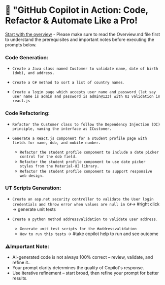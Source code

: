 # 🚀 "GitHub Copilot in Action: Code, Refactor & Automate Like a Pro!

[Start with the overview](../Overview.md) - Please make sure to read the Overview.md file first to understand the prerequisites and important notes before executing the prompts below.

### Code Generation:
- `Create a Java class named Customer to validate name, date of birth (dob), and address.`

- `Create a C# method to sort a list of country names.`

- `Create a login page which accepts user name and password (let say user name is admin and password is admin@123) with UI validation in react.js`

### Code Refactoring:
- `Refactor the Customer class to follow the Dependency Injection (DI) principle, naming the interface as ICustomer.`

- `Generate a React.js component for a student profile page with fields for name, dob, and mobile number.`
  - `Refactor the student profile component to include a date picker control for the dob field.`
  - `Refactor the student profile component to use date picker styles from the Material-UI library.`
  - `Refactor the student profile component to support responsive web design.`

### UT Scripts Generation:
- `Create an asp.net security controller to validate the User login credentials and throw error when values are null in C#`-> #right click -> generate unit tests

- `Create a python method addressvalidation to validate user address.`
  - `Generate unit test scripts for the #addressvalidation` 
  - `How to run this tests` -> #take copilot help to run and see outcome

### ⚠️Important Note:
- AI-generated code is not always 100% correct – review, validate, and refine it..
- Your prompt clarity determines the quality of Copilot's response.
- Use iterative refinement – start broad, then refine your prompt for better results.